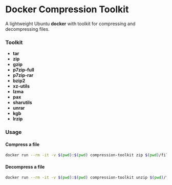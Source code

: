 # Docker Compression Toolkit

A lightweight Ubuntu **docker** with toolkit for compressing and decompressing files.


### Toolkit
 - **tar**
 - **zip**
 - **gzip**
 - **p7zip-full**
 - **p7zip-rar**
 - **bzip2**
 - **xz-utils**
 - **lzma**
 - **pax**
 - **sharutils**
 - **unrar**
 - **kgb**
 - **lrzip**


### Usage

#### Compress a file
```sh
docker run --rm -it -v $(pwd):$(pwd) compression-toolkit zip $(pwd)/file.zip $(pwd)/file.txt
```
#### Decompress a file
```sh
docker run --rm -it -v $(pwd):$(pwd) compression-toolkit unzip $(pwd)/file.zip
```
